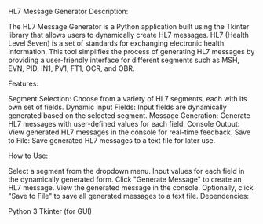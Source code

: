 HL7 Message Generator
Description:

The HL7 Message Generator is a Python application built using the Tkinter library that allows users to dynamically create HL7 messages. HL7 (Health Level Seven) is a set of standards for exchanging electronic health information. This tool simplifies the process of generating HL7 messages by providing a user-friendly interface for different segments such as MSH, EVN, PID, IN1, PV1, FT1, OCR, and OBR.

Features:

Segment Selection: Choose from a variety of HL7 segments, each with its own set of fields.
Dynamic Input Fields: Input fields are dynamically generated based on the selected segment.
Message Generation: Generate HL7 messages with user-defined values for each field.
Console Output: View generated HL7 messages in the console for real-time feedback.
Save to File: Save generated HL7 messages to a text file for later use.

How to Use:

Select a segment from the dropdown menu.
Input values for each field in the dynamically generated form.
Click "Generate Message" to create an HL7 message.
View the generated message in the console.
Optionally, click "Save to File" to save all generated messages to a text file.
Dependencies:

Python 3
Tkinter (for GUI)
